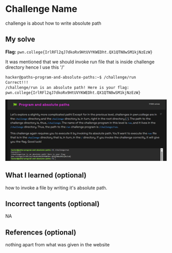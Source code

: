 # Challenge Name
challenge is about how to write absolute path

## My solve
**Flag:** `pwn.college{IrlRFl2qJ7dkoRx9HtUVYKWEDht.QX1QTN0wSM1kjNzEzW}`

It was mentioned that we should invoke run file that is inside challenge directory hence I use this '/'
```
hacker@paths~program-and-absolute-paths:~$ /challenge/run
Correct!!!
/challenge/run is an absolute path! Here is your flag:
pwn.college{IrlRFl2qJ7dkoRx9HtUVYKWEDht.QX1QTN0wSM1kjNzEzW}
```
![Screenshot of The Program and Absolute paths flag](02_Program_and_Absolute_Paths.png)

## What I learned (optional)
how to invoke a file by writing it's absolute path.

## Incorrect tangents (optional)
NA

## References (optional)
nothing apart from what was given in the website

